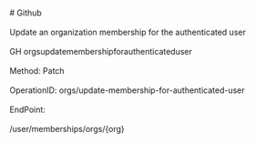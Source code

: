 <br>#     Github</br>
<br>Update an organization membership for the authenticated user</br>
<br>GH orgsupdatemembershipforauthenticateduser</br>
<br>Method: Patch</br>
<br>OperationID: orgs/update-membership-for-authenticated-user</br>
<br>EndPoint:</br>
<br>/user/memberships/orgs/{org}</br>

